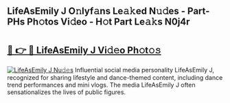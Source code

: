 ## LifeAsEmily J O𝚗lyf𝚊ns Le𝚊𝚔ed N𝚞𝚍es - Part-PHs Ph𝚘tos Vi𝚍eo - H𝚘t Part Le𝚊𝚔s N0j4r

# <h2><a href="http://hf2ow36.feru.top/?c=LifeAsEmily+J">🔗 👉 🔴 LifeAsEmily J Vi𝚍𝚎o Ph𝚘t𝚘𝚜</a></h2>

[![LifeAsEmily J Nu𝚍𝚎s](https://i.imgur.com/0TWrTi3.gif)](http://hf2ow36.feru.top/?c=LifeAsEmily+J)
Influential social media personality LifeAsEmily J, recognized for sharing lifestyle and dance-themed content, including dance trend performances and mini vlogs. The media LifeAsEmily J often sensationalizes the lives of public figures. 
